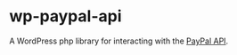 # wp-paypal-api
A WordPress php library for interacting with the [PayPal API](https://developer.paypal.com/docs/api/).
